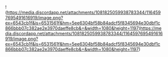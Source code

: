 !(https://media.discordapp.net/attachments/1081825059938783344/1164597695491616919/image.png?ex=6543cb1f&is=6531561f&hm=5ee6304bf58b84adcf5f8345694e30dbf1c866bbb07c382ae2e3970daeffe8cb&=&width=1080&height=1197)https://media.discordapp.net/attachments/1081825059938783344/1164597695491616919/image.png?ex=6543cb1f&is=6531561f&hm=5ee6304bf58b84adcf5f8345694e30dbf1c866bbb07c382ae2e3970daeffe8cb&=&width=1080&height=1197)
